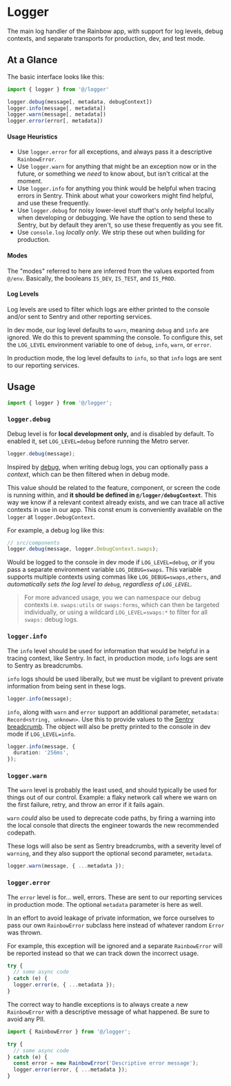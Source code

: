 # Logger

The main log handler of the Rainbow app, with support for log levels, debug
contexts, and separate transports for production, dev, and test mode.

## At a Glance

The basic interface looks like this:

```typescript
import { logger } from '@/logger'

logger.debug(message[, metadata, debugContext])
logger.info(message[, metadata])
logger.warn(message[, metadata])
logger.error(error[, metadata])
```

#### Usage Heuristics

- Use `logger.error` for all exceptions, and always pass it a descriptive
`RainbowError`.
- Use `logger.warn` for anything that might be an exception now or in the future,
or something we _need_ to know about, but isn't critical at the moment.
- Use `logger.info` for anything you think would be helpful when tracing errors in
Sentry. Think about what your coworkers might find helpful, and use these
frequently.
- Use `logger.debug` for noisy lower-level stuff that's only helpful locally when
developing or debugging. We have the option to send these to Sentry, but by
default they aren't, so use these frequently as you see fit.
- Use `console.log` _locally only_. We strip these out when building for
production.

#### Modes

The "modes" referred to here are inferred from the values exported from `@/env`.
Basically, the booleans `IS_DEV`, `IS_TEST`, and `IS_PROD`.

#### Log Levels

Log levels are used to filter which logs are either printed to the console
and/or sent to Sentry and other reporting services.

In dev mode, our log level defaults to `warn`, meaning `debug` and `info` are
ignored. We do this to prevent spamming the console. To configure this, set the
`LOG_LEVEL` environment variable to one of `debug`,
`info`, `warn`, or `error`.

In production mode, the log level defaults to `info`, so that `info` logs are
sent to our reporting services.

## Usage

```typescript
import { logger } from '@/logger';
```

### `logger.debug`

Debug level is for **local development only,** and is disabled by default. To
enabled it, set `LOG_LEVEL=debug` before running the Metro server.

```typescript
logger.debug(message);
```

Inspired by [debug](https://www.npmjs.com/package/debug), when writing debug
logs, you can optionally pass a _context_, which can be then filtered when in
debug mode.

This value should be related to the feature, component, or screen
the code is running within, and **it should be defined in `@/logger/debugContext`**.
This way we know if a relevant context already exists, and we can trace all
active contexts in use in our app. This const enum is conveniently available on
the `logger` at `logger.DebugContext`.

For example, a debug log like this:

```typescript
// src/components
logger.debug(message, logger.DebugContext.swaps);
```

Would be logged to the console in dev mode if `LOG_LEVEL=debug`, _or_ if you
pass a separate environment variable `LOG_DEBUG=swaps`. This variable supports
multiple contexts using commas like `LOG_DEBUG=swaps,ethers`, and _automatically
sets the log level to `debug`, regardless of `LOG_LEVEL`._

> For more advanced usage, you we can namespace our debug contexts i.e.
> `swaps:utils` or `swaps:forms`, which can then be targeted individually, or
> using a wildcard `LOG_LEVEL=swaps:*` to filter for all `swaps:` debug logs.

### `logger.info`

The `info` level should be used for information that would be helpful in a
tracing context, like Sentry. In fact, in production mode, `info` logs are sent
to Sentry as breadcrumbs.

`info` logs should be used liberally, but we must be vigilant to prevent private
information from being sent in these logs.

```typescript
logger.info(message);
```

`info`, along with `warn` and `error` support an additional parameter, `metadata: Record<string, unknown>`. Use this to provide values to the [Sentry
breadcrumb](https://docs.sentry.io/platforms/react-native/enriching-events/breadcrumbs/#manual-breadcrumbs).
The object will also be pretty printed to the console in dev mode if
`LOG_LEVEL=info`.

```typescript
logger.info(message, {
  duration: '256ms',
});
```

### `logger.warn`

The `warn` level is probably the least used, and should typically be used for
things out of our control. Example: a flaky network call where we warn on the
first failure, retry, and throw an error if it fails again.

`warn` _could_ also be
used to deprecate code paths, by firing a warning into the local console that
directs the engineer towards the new recommended codepath.

These logs will also be sent as Sentry breadcrumbs, with a severity level of
`warning`, and they also support the optional second parameter, `metadata`.

```typescript
logger.warn(message, { ...metadata });
```

### `logger.error`

The `error` level is for... well, errors. These are sent to our reporting
services in production mode. The optional `metadata` parameter is here as well.

In an effort to avoid leakage of private information, we force ourselves to pass
our own `RainbowError` subclass here instead of whatever random `Error` was
thrown.

For example, this exception will be ignored and a separate `RainbowError` will
be reported instead so that we can track down the incorrect usage.

```typescript
try {
  // some async code
} catch (e) {
  logger.error(e, { ...metadata });
}
```

The correct way to handle exceptions is to always create a new `RainbowError`
with a descriptive message of what happened. Be sure to avoid any PII.

```typescript
import { RainbowError } from '@/logger';

try {
  // some async code
} catch (e) {
  const error = new RainbowError('Descriptive error message');
  logger.error(error, { ...metadata });
}
```
